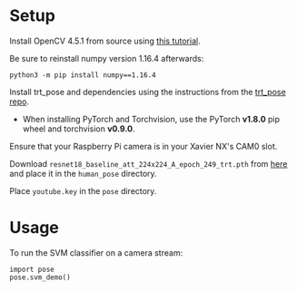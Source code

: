 # Setup

Install OpenCV 4.5.1 from source using [this tutorial](https://github.com/UMD-ENEE408I/ENEE408I_Notes_Examples/blob/main/notes/build_install_opencv_4.5.1_and_contrib_xavier_nx.md).

Be sure to reinstall numpy version 1.16.4 afterwards:
    
    python3 -m pip install numpy==1.16.4

Install trt\_pose and dependencies using the instructions from the [trt\_pose repo](https://github.com/NVIDIA-AI-IOT/trt_pose).
- When installing PyTorch and Torchvision, use the PyTorch **v1.8.0** pip wheel and torchvision **v0.9.0**.

Ensure that your Raspberry Pi camera is in your Xavier NX's CAM0 slot.

Download `resnet18_baseline_att_224x224_A_epoch_249_trt.pth` from [here](https://drive.google.com/open?id=1XYDdCUdiF2xxx4rznmLb62SdOUZuoNbd) and place it in the `human_pose` directory.

Place `youtube.key` in the `pose` directory.

# Usage

To run the SVM classifier on a camera stream:

    import pose
    pose.svm_demo()
